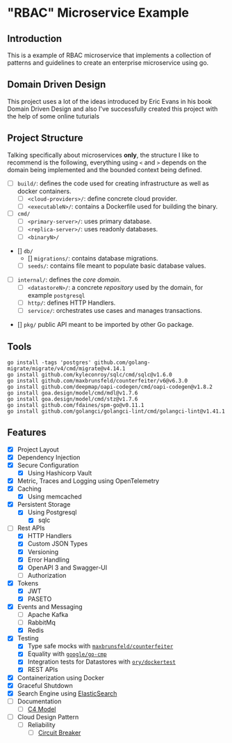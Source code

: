 # "RBAC" Microservice Example

## Introduction
This is a example of RBAC microservice that implements a collection of patterns and guidelines to create an enterprise microservice using go. 

## Domain Driven Design
This project uses a lot of the ideas introduced by Eric Evans in his book Domain Driven Design and also I've successfully created this project with the help of some online tuturials

## Project Structure
Talking specifically about microservices **only**, the structure I like to recommend is the following, everything using `<` and `>` depends on the domain being implemented and the bounded context being defined.

- [ ] `build/`: defines the code used for creating infrastructure as well as docker containers.
  - [ ] `<cloud-providers>/`: define concrete cloud provider.
  - [ ] `<executableN>/`: contains a Dockerfile used for building the binary.
- [ ] `cmd/`
  - [ ] `<primary-server>/`: uses primary database.
  - [ ] `<replica-server>/`: uses readonly databases.
  - [ ] `<binaryN>/`
- [] `db/`
  - [] `migrations/`: contains database migrations.
  - [ ] `seeds/`: contains file meant to populate basic database values.
- [ ] `internal/`: defines the _core domain_.
  - [ ] `<datastoreN>/`: a concrete _repository_ used by the domain, for example `postgresql`
  - [ ] `http/`: defines HTTP Handlers.
  - [ ] `service/`: orchestrates use cases and manages transactions.
- [] `pkg/` public API meant to be imported by other Go package.

## Tools
```
go install -tags 'postgres' github.com/golang-migrate/migrate/v4/cmd/migrate@v4.14.1
go install github.com/kyleconroy/sqlc/cmd/sqlc@v1.6.0
go install github.com/maxbrunsfeld/counterfeiter/v6@v6.3.0
go install github.com/deepmap/oapi-codegen/cmd/oapi-codegen@v1.8.2
go install goa.design/model/cmd/mdl@v1.7.6
go install goa.design/model/cmd/stz@v1.7.6
go install github.com/fdaines/spm-go@v0.11.1
go install github.com/golangci/golangci-lint/cmd/golangci-lint@v1.41.1
```
## Features
- [X] Project Layout 
- [X] Dependency Injection 
- [X] Secure Configuration
  - [X] Using Hashicorp Vault
- [X] Metric, Traces and Logging using OpenTelemetry
- [X] Caching 
  - [X] Using memcached
- [X] Persistent Storage
  - [X] Using Postgresql
    - [X] sqlc
- [ ] Rest APIs
  - [X] HTTP Handlers
  - [X] Custom JSON Types
  - [X] Versioning 
  - [X] Error Handling
  - [X] OpenAPI 3 and Swagger-UI
  - [ ] Authorization
- [X] Tokens
  - [X] JWT
  - [X] PASETO
- [X] Events and Messaging
  - [ ] Apache Kafka
  - [ ] RabbitMq
  - [X] Redis
- [X] Testing
  - [X] Type safe mocks with [`maxbrunsfeld/counterfeiter`](https://github.com/maxbrunsfeld/counterfeiter)
  - [X] Equality with [`google/go-cmp`](https://github.com/google/go-cmp)
  - [X] Integration tests for Datastores with [`ory/dockertest`](https://github.com/ory/dockertest)
  - [X] REST APIs
- [X] Containerization using Docker
- [X] Graceful Shutdown
- [X] Search Engine using [ElasticSearch](https://www.elastic.co/elasticsearch/)
- [ ] Documentation
  - [ ] [C4 Model](https://c4model.com/)
- [ ] Cloud Design Pattern
  - [ ] Reliability
    - [ ] [Circuit Breaker](https://en.wikipedia.org/wiki/Circuit_breaker_design_pattern)
